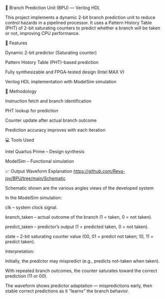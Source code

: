 🧠 Branch Prediction Unit (BPU) — Verilog HDL

This project implements a dynamic 2-bit branch prediction unit to reduce control hazards in a pipelined processor.
It uses a Pattern History Table (PHT) of 2-bit saturating counters to predict whether a branch will be taken or not, improving CPU performance.

🔧 Features

Dynamic 2-bit predictor (Saturating counter)

Pattern History Table (PHT)-based prediction

Fully synthesizable and FPGA-tested design (Intel MAX V)

Verilog HDL implementation with ModelSim simulation

🧩 Methodology

Instruction fetch and branch identification

PHT lookup for prediction

Counter update after actual branch outcome

Prediction accuracy improves with each iteration

💻 Tools Used

Intel Quartus Prime – Design synthesis

ModelSim – Functional simulation


📈 Output Waveform Explanation
https://github.com/Reva-joy/BPU/tree/main/Schematic

Schematic shown are the various angles views of the developed system 

In the ModelSim simulation:

clk – system clock signal.

branch_taken – actual outcome of the branch (1 = taken, 0 = not taken).

predict_taken – predictor’s output (1 = predicted taken, 0 = not taken).

state – 2-bit saturating counter value (00, 01 = predict not taken; 10, 11 = predict taken).

Interpretation:

Initially, the predictor may mispredict (e.g., predicts not-taken when taken).

With repeated branch outcomes, the counter saturates toward the correct prediction (11 or 00).

The waveform shows predictor adaptation — mispredictions early, then stable correct predictions as it “learns” the branch behavior.
